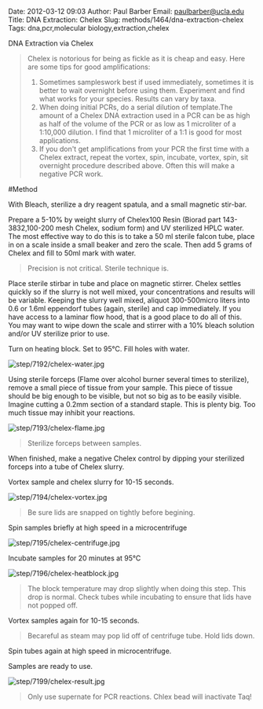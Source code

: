 Date: 2012-03-12 09:03
Author: Paul Barber
Email: paulbarber@ucla.edu
Title: DNA Extraction: Chelex
Slug: methods/1464/dna-extraction-chelex
Tags: dna,pcr,molecular biology,extraction,chelex

DNA Extraction via Chelex




>Chelex is notorious for being as fickle as it is cheap and easy. Here are some tips for good amplifications:
>1. Sometimes sampleswork best if used immediately, sometimes it is better to wait overnight before using them. Experiment and find what works for your species. Results can vary by taxa.
>2. When doing initial PCRs, do a serial dilution of template.The amount of a Chelex DNA extraction used in a PCR can be as high as half of the volume of the PCR or as low as 1 microliter of a 1:10,000 dilution. I find that 1 microliter of a 1:1 is good for most applications.
>3. If you don't get amplifications from your PCR the first time with a Chelex extract, repeat the vortex, spin, incubate, vortex, spin, sit overnight procedure described above. Often this will make a negative PCR work.




#Method

With Bleach, sterilize a dry reagent spatula, and a small magnetic stir-bar.



 Prepare a 5-10% by weight slurry of Chelex100 Resin (Biorad part 143- 3832,100-200 mesh Chelex, sodium form) and UV sterilized HPLC water. The most effective way to do this is to take a 50 ml sterile falcon tube, place in on a scale inside a small beaker and zero the scale. Then add 5 grams of Chelex and fill to 50ml mark with water. 


>Precision is not critical. Sterile technique is.


Place sterile stirbar in tube and place on magnetic stirrer. Chelex settles quickly so if the slurry is not well mixed, your concentrations and results will be variable. Keeping the slurry well mixed, aliquot 300-500micro liters into 0.6 or 1.6ml eppendorf tubes (again, sterile) and cap immediately. If you have access to a laminar flow hood, that is a good place to do all of this. You may want to wipe down the scale and stirrer with a 10% bleach solution and/or UV sterilize prior to use.



Turn on heating block. Set to 95°C. Fill holes with water.

![step/7192/chelex-water.jpg](/static/images/step/7192/chelex-water.jpg)



Using sterile forceps (Flame over alcohol burner several times to sterilize), remove a small piece of tissue from your sample. This piece of tissue should be big enough to be visible, but not so big as to be easily visible. Imagine cutting a 0.2mm section of a standard staple. This is plenty big. Too much tissue may inhibit your reactions.

![step/7193/chelex-flame.jpg](/static/images/step/7193/chelex-flame.jpg)


>Sterilize forceps between samples.


When finished, make a negative Chelex control by dipping your sterilized forceps into a tube of Chelex slurry.



Vortex sample and chelex slurry for 10-15 seconds.

![step/7194/chelex-vortex.jpg](/static/images/step/7194/chelex-vortex.jpg)


>Be sure lids are snapped on tightly before begining.


Spin samples briefly at high speed in a microcentrifuge

![step/7195/chelex-centrifuge.jpg](/static/images/step/7195/chelex-centrifuge.jpg)



Incubate samples for 20 minutes at 95°C

![step/7196/chelex-heatblock.jpg](/static/images/step/7196/chelex-heatblock.jpg)


>The block temperature may drop slightly when doing this step. This drop is normal. Check tubes while incubating to ensure
>that lids have not popped off.
>


Vortex samples again for 10-15 seconds.


>Becareful as steam may pop lid off of centrifuge tube. Hold lids down.


Spin tubes again at high speed in microcentrifuge.



Samples are ready to use. 

![step/7199/chelex-result.jpg](/static/images/step/7199/chelex-result.jpg)


>Only use supernate for PCR reactions. Chlex bead will inactivate Taq!




